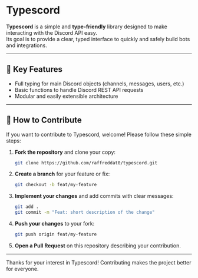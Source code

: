 # Typescord

**Typescord** is a simple and **type-friendly** library designed to make interacting with the Discord API easy.  
Its goal is to provide a clear, typed interface to quickly and safely build bots and integrations.

---

## 🚀 Key Features

- Full typing for main Discord objects (channels, messages, users, etc.)
- Basic functions to handle Discord REST API requests
- Modular and easily extensible architecture

---

## 📖 How to Contribute

If you want to contribute to Typescord, welcome! Please follow these simple steps:

1. **Fork the repository** and clone your copy:

   ```bash
   git clone https://github.com/raffreddat0/typescord.git
   ```

2. **Create a branch** for your feature or fix:

   ```bash
   git checkout -b feat/my-feature
   ```

3. **Implement your changes** and add commits with clear messages:

    ```bash
    git add .
    git commit -m "Feat: short description of the change"
    ```

4. **Push your changes** to your fork:

    ```bash
    git push origin feat/my-feature
    ```
5. **Open a Pull Request** on this repository describing your contribution.

---

Thanks for your interest in Typescord!
Contributing makes the project better for everyone.